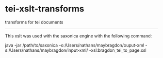 # tei-xslt-transforms
transforms for tei documents

------
This xslt was used with the saxonica engine with the following command:

java -jar /path/to/saxonica -o:/Users/nathans/maybragdon/ouput-xml -s:/Users/nathans/maybragdon/input-xml/ -xsl:bragdon_tei_to_page.xsl

